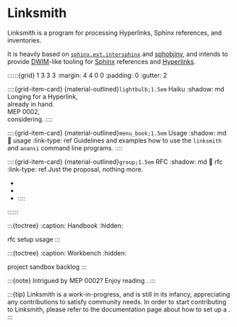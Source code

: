# Linksmith

Linksmith is a program for processing Hyperlinks, Sphinx references,
and inventories.

It is heavily based on [`sphinx.ext.intersphinx`] and [sphobjinv], and
intends to provide [DWIM]-like tooling for [Sphinx] references and
[Hyperlinks].

::::::{grid} 1 3 3 3
:margin: 4 4 0 0
:padding: 0
:gutter: 2

::::{grid-item-card} {material-outlined}`lightbulb;1.5em` Haiku
:shadow: md
Longing for a Hyperlink, \
already in hand. \
MEP 0002, \
considering.
::::

::::{grid-item-card} {material-outlined}`menu_book;1.5em` Usage
:shadow: md
:link: usage
:link-type: ref
Guidelines and examples how to use the `linksmith`
and `anansi` command line programs.
::::

::::{grid-item-card} {material-outlined}`group;1.5em` RFC
:shadow: md
:link: rfc
:link-type: ref
Just the proposal, nothing more.

- [](#rfc-markdown-output)
- [](#rfc-multi-project)
- [](#rfc-community-operations)
::::

::::::


:::{toctree}
:caption: Handbook
:hidden:

rfc
setup
usage
:::


:::{toctree}
:caption: Workbench
:hidden:

project
sandbox
backlog
:::


:::{note}
Intrigued by MEP 0002? Enjoy reading [](inv:mep#meps/mep-0002).
:::

:::{tip}
Linksmith is a work-in-progress, and is still in its infancy, appreciating any
contributions to satisfy community needs.
In order to start contributing to Linksmith, please refer to the documentation
page about how to set up a [](#development-sandbox).
:::


[DWIM]: https://en.wikipedia.org/wiki/DWIM
[Hyperlinks]: https://en.wikipedia.org/wiki/Hyperlink
[Sphinx]: https://www.sphinx-doc.org/
[`sphinx.ext.intersphinx`]: https://www.sphinx-doc.org/en/master/usage/extensions/intersphinx.html
[sphobjinv]: https://sphobjinv.readthedocs.io/
